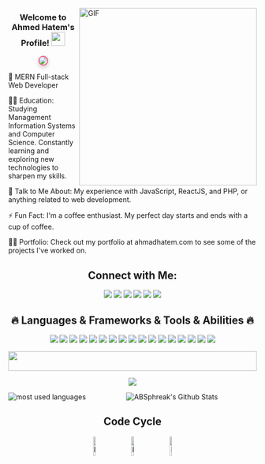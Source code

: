 <img align="right" alt="GIF" src="https://raw.githubusercontent.com/rahul-jha98/rahul-jha98/main/techstack.gif" width="360px"/> <h3 align="center"> Welcome to Ahmed Hatem's Profile! <img src="https://media.giphy.com/media/hvRJCLFzcasrR4ia7z/giphy.gif" width="28"> </h3>

<p align="center"> <a href="https://github.com/DenverCoder1/readme-typing-svg"> <img src="https://readme-typing-svg.herokuapp.com/?lines=MERN%20Full-stack%20Web%20Developer;Always%20Learning%20New%20Things&font=Fira%20Code&center=true&width=440&height=45&color=f75c7e&vCenter=true&size=22" style="border: 2px solid #f75c7e; border-radius: 10px; box-shadow: 0 4px 8px rgba(0, 0, 0, 0.2);"> </a> </p>

🏢 MERN Full-stack Web Developer

👨‍💻 Education: Studying Management Information Systems and Computer Science. Constantly learning and exploring new technologies to sharpen my skills.

💬 Talk to Me About: My experience with JavaScript, ReactJS, and PHP, or anything related to web development.

⚡ Fun Fact: I'm a coffee enthusiast. My perfect day starts and ends with a cup of coffee.

👨‍💻 Portfolio: Check out my portfolio at ahmadhatem.com to see some of the projects I've worked on.

<h2 align="center">Connect with Me:</h2> <p align="center"> <a href="https://wa.me/+201508902659" target="_blank"><img src="https://img.shields.io/badge/ahmed%20hatem-25D366?style=for-the-badge&logo=whatsapp&logoColor=white"/></a> <a href="mailto:mr.ahmedhatem.mo@gmail.com" target="_blank"><img src="https://img.shields.io/badge/ahmed%20hatem-D14836?style=for-the-badge&logo=gmail&logoColor=white"/></a> <a href="https://www.facebook.com/profile.php?id=100082162707016" target="_blank"><img src="https://img.shields.io/badge/ahmed%20hatem-1877F2?style=for-the-badge&logo=facebook&logoColor=white"/></a> <a href="www.linkedin.com/in/mr-ahmedhatem" target="_blank"><img src="https://img.shields.io/badge/ahmed%20hatem-0A66C2?style=for-the-badge&logo=linkedin&logoColor=white"/></a> <a href="https://www.instagram.com/dev.ahmedhatem/?igshid=NGExMmI2YTkyZg%3D%3D" target="_blank"><img src="https://img.shields.io/badge/ahmed%20hatem-E4405F?style=for-the-badge&logo=instagram&logoColor=white"/></a> <a href="https://t.me/dev_ahmedhatem" target="_blank"><img src="https://img.shields.io/badge/ahmed%20hatem-2CA5E0?style=for-the-badge&logo=telegram&logoColor=white"/></a> </p>

<h2 align="center">🔥 Languages & Frameworks & Tools & Abilities 🔥</h2> <p align="center"> <img src="https://img.shields.io/badge/-HTML-05122A?style=flat-square&logo=HTML5&logoWidth=20"/> <img src="https://img.shields.io/badge/-CSS-05122A?style=flat-square&logo=CSS3&logoColor=1572B6&logoWidth=20"/> <img src="https://img.shields.io/badge/-Sass-05122A?style=flat-square&logo=sass&logoWidth=20"/> <img src="https://img.shields.io/badge/-JavaScript-05122A?style=flat-square&logo=javascript&logoWidth=20"/> <img src="https://img.shields.io/badge/-jQuery-05122A?style=flat-square&logo=jquery&logoWidth=20"/> <img src="https://img.shields.io/badge/-React-05122A?style=flat-square&logo=react&logoWidth=20"/> <img src="https://img.shields.io/badge/-Node.js-05122A?style=flat-square&logo=node.js&logoWidth=20"/> <img src="https://img.shields.io/badge/-Express-05122A?style=flat-square&logo=express&logoWidth=20"/> <img src="https://img.shields.io/badge/-MongoDB-05122A?style=flat-square&logo=mongodb&logoColor=339933&logoWidth=20"/> <img src="https://img.shields.io/badge/-MySQL-05122A?style=flat-square&logo=mysql&logoColor=00758F&logoWidth=20"/> <img src="https://img.shields.io/badge/-Bootstrap-05122A?style=flat-square&logo=bootstrap&logoColor=563D7C&logoWidth=20"/> <img src="https://img.shields.io/badge/-Tailwind-05122A?style=flat-square&logo=tailwindcss&logoWidth=20"/> <img src="https://img.shields.io/badge/-VS_Code-05122A?style=flat-square&logo=visual-studio-code&logoWidth=20"/> <img src="https://img.shields.io/badge/-CMD-05122A?style=flat-square&logo=windows-terminal&logoWidth=20"/> <img src="https://img.shields.io/badge/-GitHub-05122A?style=flat-square&logo=github&logoWidth=20"/> <img src="https://img.shields.io/badge/-Git-05122A?style=flat-square&logo=git&logoWidth=20"/> <img src="https://img.shields.io/badge/-npm-05122A?style=flat-square&logo=npm&logoWidth=20"/> </p>

<img src="https://github.com/Govindv7555/Govindv7555/blob/main/49e76e0596857673c5c80c85b84394c1.gif" width=100% height=40px> <div align="center"> <img src="https://komarev.com/ghpvc/?username=yousefdergham&style=for-the-badge"> </div>

<p align="center"> <img align="left" src="https://github-readme-stats.vercel.app/api/top-langs?username=yousefdergham&show_icons=true&locale=en&layout=compact&theme=radical" alt="most used languages"/> <img src="https://github-readme-stats.vercel.app/api?username=ABSphreak&include_all_commits=true&count_private=true&show_icons=true&line_height=20&title_color=7A7ADB&icon_color=2234AE&text_color=D3D3D3&bg_color=0,000000,130F40" alt="ABSphreak's Github Stats"/> </p>

<div align="center"> <h2 align="center">Code Cycle</h2> <img src="https://raw.githubusercontent.com/Tarikul-Islam-Anik/Animated-Fluent-Emojis/master/Emojis/Smilies/Face%20with%20Spiral%20Eyes.png" width="10%" alt="Broken system!"/> &nbsp;&nbsp;&nbsp;&nbsp;&nbsp; <img src="https://raw.githubusercontent.com/Tarikul-Islam-Anik/Animated-Fluent-Emojis/master/Emojis/Smilies/Relieved%20Face.png" width="10%" alt="It's working!"/> &nbsp;&nbsp;&nbsp;&nbsp;&nbsp; <img src="https://raw.githubusercontent.com/Tarikul-Islam-Anik/Animated-Fluent-Emojis/master/Emojis/Smilies/Astonished%20Face.png" width="10%" alt="It's working but you don't know how!"/> </div>
